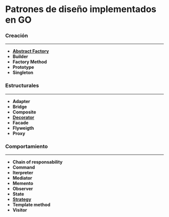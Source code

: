 # Patrones de diseño implementados en GO

### Creación
***
+ **[Abstract Factory](/abstractfactory)**
+ **Builder**
+ **Factory Method**
+ **Prototype**
+ **Singleton**

### Estructurales
***
+ **Adapter**
+ **Bridge**
+ **Composite**
+ **[Decorator](/decorator)**
+ **Facade**
+ **Flyweigth**
+ **Proxy**


### Comportamiento
***
+ **Chain of responsability**
+ **Command**
+ **Iterpreter**
+ **Mediator**
+ **Memento**
+ **Observer**
+ **State**
+ **[Strategy](/strategy)**
+ **Template method**
+ **Visitor**



 